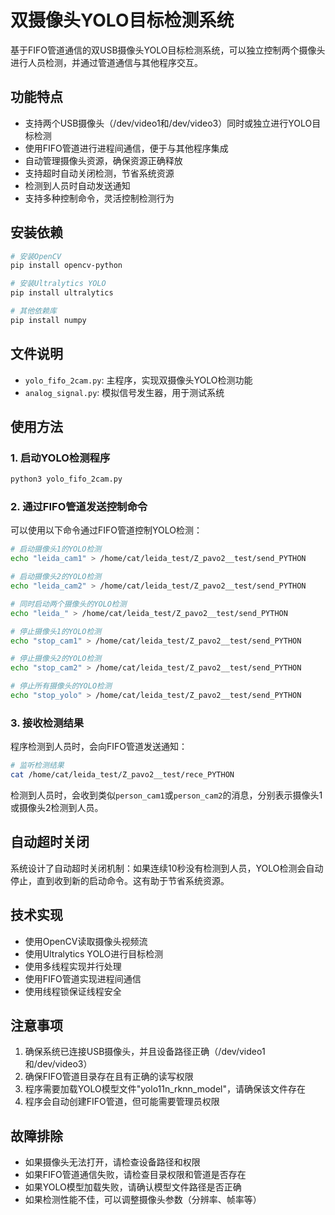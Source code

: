 # 双摄像头YOLO目标检测系统

基于FIFO管道通信的双USB摄像头YOLO目标检测系统，可以独立控制两个摄像头进行人员检测，并通过管道通信与其他程序交互。

## 功能特点

- 支持两个USB摄像头（/dev/video1和/dev/video3）同时或独立进行YOLO目标检测
- 使用FIFO管道进行进程间通信，便于与其他程序集成
- 自动管理摄像头资源，确保资源正确释放
- 支持超时自动关闭检测，节省系统资源
- 检测到人员时自动发送通知
- 支持多种控制命令，灵活控制检测行为

## 安装依赖

```bash
# 安装OpenCV
pip install opencv-python

# 安装Ultralytics YOLO
pip install ultralytics

# 其他依赖库
pip install numpy
```

## 文件说明

- `yolo_fifo_2cam.py`: 主程序，实现双摄像头YOLO检测功能
- `analog_signal.py`: 模拟信号发生器，用于测试系统

## 使用方法

### 1. 启动YOLO检测程序

```bash
python3 yolo_fifo_2cam.py
```

### 2. 通过FIFO管道发送控制命令

可以使用以下命令通过FIFO管道控制YOLO检测：

```bash
# 启动摄像头1的YOLO检测
echo "leida_cam1" > /home/cat/leida_test/Z_pavo2__test/send_PYTHON

# 启动摄像头2的YOLO检测
echo "leida_cam2" > /home/cat/leida_test/Z_pavo2__test/send_PYTHON

# 同时启动两个摄像头的YOLO检测
echo "leida_" > /home/cat/leida_test/Z_pavo2__test/send_PYTHON

# 停止摄像头1的YOLO检测
echo "stop_cam1" > /home/cat/leida_test/Z_pavo2__test/send_PYTHON

# 停止摄像头2的YOLO检测
echo "stop_cam2" > /home/cat/leida_test/Z_pavo2__test/send_PYTHON

# 停止所有摄像头的YOLO检测
echo "stop_yolo" > /home/cat/leida_test/Z_pavo2__test/send_PYTHON
```

### 3. 接收检测结果

程序检测到人员时，会向FIFO管道发送通知：

```bash
# 监听检测结果
cat /home/cat/leida_test/Z_pavo2__test/rece_PYTHON
```

检测到人员时，会收到类似`person_cam1`或`person_cam2`的消息，分别表示摄像头1或摄像头2检测到人员。

## 自动超时关闭

系统设计了自动超时关闭机制：如果连续10秒没有检测到人员，YOLO检测会自动停止，直到收到新的启动命令。这有助于节省系统资源。

## 技术实现

- 使用OpenCV读取摄像头视频流
- 使用Ultralytics YOLO进行目标检测
- 使用多线程实现并行处理
- 使用FIFO管道实现进程间通信
- 使用线程锁保证线程安全

## 注意事项

1. 确保系统已连接USB摄像头，并且设备路径正确（/dev/video1和/dev/video3）
2. 确保FIFO管道目录存在且有正确的读写权限
3. 程序需要加载YOLO模型文件"yolo11n_rknn_model"，请确保该文件存在
4. 程序会自动创建FIFO管道，但可能需要管理员权限

## 故障排除

- 如果摄像头无法打开，请检查设备路径和权限
- 如果FIFO管道通信失败，请检查目录权限和管道是否存在
- 如果YOLO模型加载失败，请确认模型文件路径是否正确
- 如果检测性能不佳，可以调整摄像头参数（分辨率、帧率等）